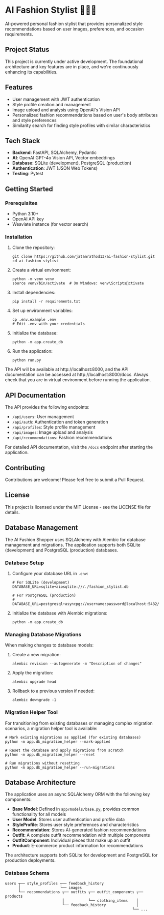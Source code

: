 # AI Fashion Stylist 👔👗👟

AI-powered personal fashion stylist that provides personalized style recommendations based on user images, preferences, and occasion requirements.

## Project Status

This project is currently under active development. The foundational architecture and key features are in place, and we're continuously enhancing its capabilities.

## Features

- User management with JWT authentication
- Style profile creation and management
- Image upload and analysis using OpenAI's Vision API
- Personalized fashion recommendations based on user's body attributes and style preferences
- Similarity search for finding style profiles with similar characteristics

## Tech Stack

- **Backend**: FastAPI, SQLAlchemy, Pydantic
- **AI**: OpenAI GPT-4o Vision API, Vector embeddings
- **Database**: SQLite (development), PostgreSQL (production)
- **Authentication**: JWT (JSON Web Tokens)
- **Testing**: Pytest

## Getting Started

### Prerequisites

- Python 3.10+
- OpenAI API key
- Weaviate instance (for vector search)

### Installation

1. Clone the repository:
   ```
   git clone https://github.com/jatanrathod13/ai-fashion-stylist.git
   cd ai-fashion-stylist
   ```

2. Create a virtual environment:
   ```
   python -m venv venv
   source venv/bin/activate  # On Windows: venv\Scriptsctivate
   ```

3. Install dependencies:
   ```
   pip install -r requirements.txt
   ```

4. Set up environment variables:
   ```
   cp .env.example .env
   # Edit .env with your credentials
   ```

5. Initialize the database:
   ```
   python -m app.create_db
   ```

6. Run the application:
   ```
   python run.py
   ```

The API will be available at http://localhost:8000, and the API documentation can be accessed at http://localhost:8000/docs.
Always check that you are in virtual environment before running the application. 
## API Documentation

The API provides the following endpoints:

- `/api/users`: User management
- `/api/auth`: Authentication and token generation
- `/api/profiles`: Style profile management
- `/api/images`: Image upload and analysis
- `/api/recommendations`: Fashion recommendations

For detailed API documentation, visit the `/docs` endpoint after starting the application.

## Contributing

Contributions are welcome! Please feel free to submit a Pull Request.

## License

This project is licensed under the MIT License - see the LICENSE file for details.

## Database Management

The AI Fashion Shopper uses SQLAlchemy with Alembic for database management and migrations. The application supports both SQLite (development) and PostgreSQL (production) databases.

### Database Setup

1. Configure your database URL in `.env`:
   ```
   # For SQLite (development)
   DATABASE_URL=sqlite+aiosqlite:///./fashion_stylist.db
   
   # For PostgreSQL (production)
   # DATABASE_URL=postgresql+asyncpg://username:password@localhost:5432/ai_fashion_shopper
   ```

2. Initialize the database with Alembic migrations:
   ```
   python -m app.create_db
   ```

### Managing Database Migrations

When making changes to database models:

1. Create a new migration:
   ```
   alembic revision --autogenerate -m "Description of changes"
   ```

2. Apply the migration:
   ```
   alembic upgrade head
   ```

3. Rollback to a previous version if needed:
   ```
   alembic downgrade -1
   ```

### Migration Helper Tool

For transitioning from existing databases or managing complex migration scenarios, a migration helper tool is available:

```
# Mark existing migrations as applied (for existing databases)
python -m app.db_migration_helper --mark-applied

# Reset the database and apply migrations from scratch
python -m app.db_migration_helper --reset

# Run migrations without resetting
python -m app.db_migration_helper --run-migrations
```

## Database Architecture

The application uses an async SQLAlchemy ORM with the following key components:

- **Base Model**: Defined in `app/models/base.py`, provides common functionality for all models
- **User Model**: Stores user authentication and profile data
- **StyleProfile**: Stores user style preferences and characteristics
- **Recommendation**: Stores AI-generated fashion recommendations
- **Outfit**: A complete outfit recommendation with multiple components
- **OutfitComponent**: Individual pieces that make up an outfit
- **Product**: E-commerce product information for recommendations

The architecture supports both SQLite for development and PostgreSQL for production deployments.

### Database Schema

```
users ┬── style_profiles ┬── feedback_history
      │                  └── images
      └── recommendations ┬── outfits ┬── outfit_components ┬── products
                          │           └── clothing_items    │
                          └── feedback_history              │
                                                          └── ...
```
